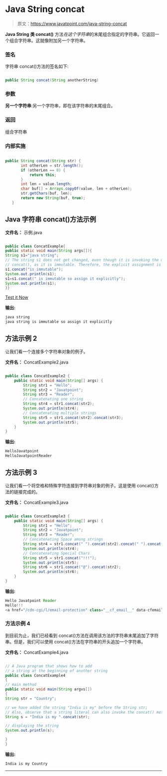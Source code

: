 # Java String concat

> 原文：<https://www.javatpoint.com/java-string-concat>

**Java String 类 concat()** 方法*在这个字符串*的末尾组合指定的字符串。它返回一个组合字符串。这就像附加另一个字符串。

### 签名

字符串 concat()方法的签名如下:

```java

public String concat(String anotherString)  

```

### 参数

**另一个字符串**:另一个字符串，即在该字符串的末尾组合。

### 返回

组合字符串

### 内部实施

```java

public String concat(String str) {  
       int otherLen = str.length();  
       if (otherLen == 0) {  
           return this;  
       }  
       int len = value.length;  
       char buf[] = Arrays.copyOf(value, len + otherLen);  
       str.getChars(buf, len);  
       return new String(buf, true);  
   }  

```

## Java 字符串 concat()方法示例

**文件名：** 示例.java

```java

public class ConcatExample{  
public static void main(String args[]){  
String s1="java string";  
// The string s1 does not get changed, even though it is invoking the method    
// concat(), as it is immutable. Therefore, the explicit assignment is required here.
s1.concat("is immutable");  
System.out.println(s1);  
s1=s1.concat(" is immutable so assign it explicitly");  
System.out.println(s1);  
}}  

```

[Test it Now](https://www.javatpoint.com/opr/test.jsp?filename=ConcatExample)

**输出:**

```java
java string
java string is immutable so assign it explicitly

```

## 方法示例 2

让我们看一个连接多个字符串对象的例子。

**文件名：** ConcatExample2.java

```java

public class ConcatExample2 {
	public static void main(String[] args) {	
		String str1 = "Hello";
		String str2 = "Javatpoint";
		String str3 = "Reader";
		// Concatenating one string 
		String str4 = str1.concat(str2);		
		System.out.println(str4);
		// Concatenating multiple strings
		String str5 = str1.concat(str2).concat(str3);
		System.out.println(str5);
	}
}

```

**输出:**

```java
HelloJavatpoint
HelloJavatpointReader

```

## 方法示例 3

让我们看一个将空格和特殊字符连接到字符串对象的例子。这是使用 concat()方法的链接完成的。

**文件名：** ConcatExample3.java

```java

public class ConcatExample3 {
	public static void main(String[] args) {
		String str1 = "Hello";
		String str2 = "Javatpoint";
		String str3 = "Reader";
		// Concatenating Space among strings
		String str4 = str1.concat(" ").concat(str2).concat(" ").concat(str3);
		System.out.println(str4);		
		// Concatenating Special Chars		
		String str5 = str1.concat("!!!");
		System.out.println(str5);		
		String str6 = str1.concat("@").concat(str2);
		System.out.println(str6);
	}
}

```

**输出:**

```java
Hello Javatpoint Reader
Hello!!!
<a href="/cdn-cgi/l/email-protection" class="__cf_email__" data-cfemail="afe7cac3c3c0efe5ced9cedbdfc0c6c1db">[emailprotected]</a>

```

### 方法示例 4

到目前为止，我们已经看到 concat()方法在调用该方法的字符串末尾追加了字符串。但是，我们可以使用 concat()方法在字符串的开头追加一个字符串。

**文件名：** ConcatExample4.java

```java

// A Java program that shows how to add 
// a string at the beginning of another string
public class ConcatExample4
{
// main method
public static void main(String argvs[])
{
String str = "Country";

// we have added the string "India is my" before the String str;
// Also, observe that a string literal can also invoke the concat() method
String s = "India is my ".concat(str);

// displaying the string
System.out.println(s);

}
}

```

**输出:**

```java
India is my Country

```

* * *